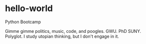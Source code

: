 # hello-world
Python Bootcamp

Gimme gimme politics, music, code, and poogles. GWU. PhD SUNY. Polyglot. I study utopian thinking, but I don't engage in it.

